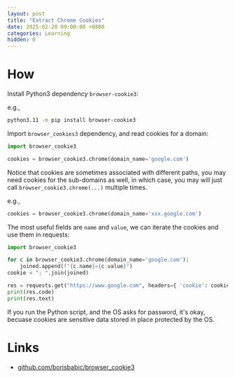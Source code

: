 ```yaml
---
layout: post
title: "Extract Chrome Cookies"
date: 2025-02-20 09:00:00 +0800
categories: Learning
hidden: 0
---
```


<!-- ## Why

Some websites store secrets and tokens in cookies that are not easily retrieved with a few simple http requests.

We as the developer, sometimes, need to write simple automation scripts to scrape the data from the website to make life a bit easier, and this post documents how to do it using Python.

## How -->

# How

Install Python3 dependency `browser-cookie3`:

e.g.,

```sh
python3.11 -m pip install browser-cookie3
```

Import `browser_cookies3` dependency, and read cookies for a domain:

```py
import browser_cookie3

cookies = browser_cookie3.chrome(domain_name='google.com')
```

Notice that cookies are sometimes associated with different paths, you may need cookies for the sub-domains as well, in which case, you may will just call `browser_cookie3.chrome(...)` multiple times.

e.g.,

```py
cookies = browser_cookie3.chrome(domain_name='xxx.google.com')
```

The most useful fields are `name` and `value`, we can iterate the cookies and use them in requests:

```py
import browser_cookie3

for c in browser_cookie3.chrome(domain_name='google.com'):
    joined.append(f"{c.name}={c.value}")
cookie = "; ".join(joined)

res = requests.get("https://www.google.com", headers={ 'cookie': cookie })
print(res.code)
print(res.text)
```

If you run the Python script, and the OS asks for password, it's okay, becuase cookies are sensitive data stored in place protected by the OS.

# Links

- [github.com/borisbabic/browser_cookie3](https://github.com/borisbabic/browser_cookie3)
